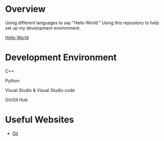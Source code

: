 # Overview

Using different languages to say "Hello World." Using this repository to help set up my development environment.

[Hello World](https://youtu.be/7da3GQ2GbZ0)

# Development Environment

C++ 

Python

Visual Studio & Visual Studio code

Git/Git Hub

# Useful Websites

* [Git](https://git-scm.com/downloads)
